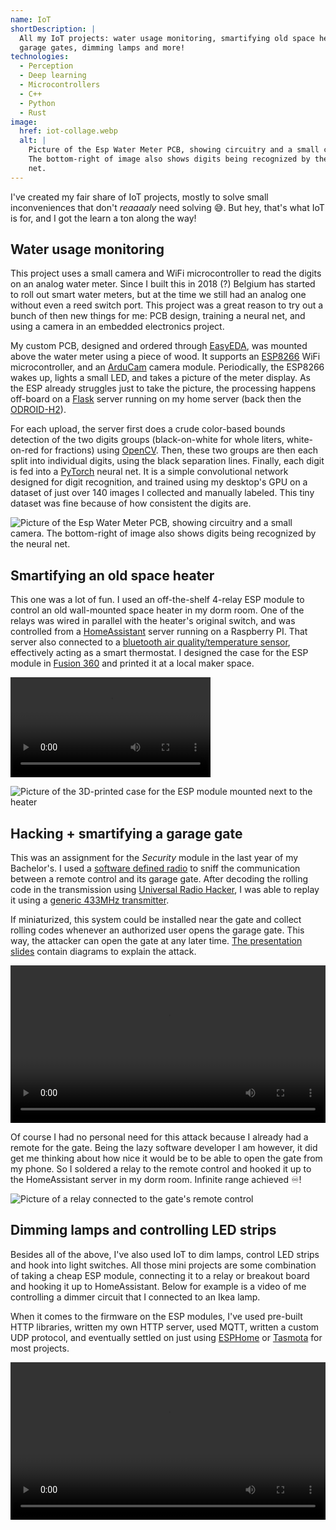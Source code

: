 ```yaml
---
name: IoT
shortDescription: |
  All my IoT projects: water usage monitoring, smartifying old space heaters or 
  garage gates, dimming lamps and more!
technologies:
  - Perception
  - Deep learning
  - Microcontrollers
  - C++
  - Python
  - Rust
image:
  href: iot-collage.webp
  alt: |
    Picture of the Esp Water Meter PCB, showing circuitry and a small camera.
    The bottom-right of image also shows digits being recognized by the neural 
    net.
---
```


I've created my fair share of IoT projects, mostly to solve small inconveniences
that don't *reaaaaly* need solving 😅. But hey, that's what IoT is for, and I
got the learn a ton along the way!


## Water usage monitoring

This project uses a small camera and WiFi microcontroller to read the digits on
an analog water meter. Since I built this in 2018 (?) Belgium has started to 
roll out smart water meters, but at the time we still had an analog one without
even a reed switch port. This project was a great reason to try out a bunch of
then new things for me: PCB design, training a neural net, and using a camera
in an embedded electronics project.

My custom PCB, designed and ordered through [EasyEDA](https://easyeda.com/), was
mounted above the water meter using a piece of wood. It supports an
[ESP8266](https://www.espressif.com/en/products/socs/esp8266) WiFi
microcontroller, and an [ArduCam](https://www.arducam.com/) camera module.
Periodically, the ESP8266 wakes up, lights a small LED, and takes a picture of
the meter display. As the ESP already struggles just to take the picture, the
processing happens off-board on a [Flask](https://flask.palletsprojects.com)
server running on my home server (back then the
[ODROID-H2](https://www.hardkernel.com/shop/odroid-h2/)).

For each upload, the server first does a crude color-based bounds detection of
the two digits groups (black-on-white for whole liters, white-on-red for
fractions) using [OpenCV](https://opencv.org/). Then, these two groups are then
each split into individual digits, using the black separation lines. Finally,
each digit is fed into a [PyTorch](https://pytorch.org/) neural net. It is a
simple convolutional network designed for digit recognition, and trained using
my desktop's GPU on a dataset of just over 140 images I collected and manually
labeled. This tiny dataset was fine because of how consistent the digits are.

![Picture of the Esp Water Meter PCB, showing circuitry and a small camera. The
bottom-right of image also shows digits being recognized by the neural
net.](./ewam-with-recognition.webp "PCB of the device and an example of
digits being recognized")


## Smartifying an old space heater

This one was a lot of fun. I used an off-the-shelf 4-relay ESP module to control
an old wall-mounted space heater in my dorm room. One of the relays was wired in
parallel with the heater's original switch, and was controlled from a
[HomeAssistant](https://www.home-assistant.io/) server running on a Raspberry
PI. That server also connected to a [bluetooth air quality/temperature
sensor](https://aranet.com/products/aranet4/), effectively acting as a smart
thermostat. I designed the case for the ESP module in [Fusion
360](https://www.autodesk.com/products/fusion-360/overview) and printed it at a
local maker space.

<video width="320" controls>
  <source src="/content/projects/space-heater-video.mp4" type="video/mp4">
</video> 

![Picture of the 3D-printed case for the ESP module mounted next to the
heater](space-heater-box.jpg "3D-printed case for the ESP module
mounted next to the heater")


## Hacking + smartifying a garage gate

This was an assignment for the *Security* module in the last year of my
Bachelor's. I used a [software defined
radio](https://www.realtek.com/en/products/communications-network-ics/item/rtl2832u)
to sniff the communication between a remote control and its garage gate. After
decoding the rolling code in the transmission using [Universal Radio
Hacker](https://github.com/jopohl/urh), I was able to replay it using a [generic
433MHz transmitter](https://www.adafruit.com/product/3071).

If miniaturized, this system could be installed near the gate and collect
rolling codes whenever an authorized user opens the garage gate. This way, the
attacker can open the gate at any later time. [The presentation
slides](/content/projects/gate-RF-replay.pdf) contain diagrams to explain the
attack.

<video controls preload="metadata" style="width: 100%;">
  <source src="/content/projects/gate-rf-replay-demo.mp4" type="video/mp4" />
  <track
    label="English"
    kind="subtitles"
    srclang="en"
    src="/content/projects/gate-rf-replay-demo.vtt"
    default />
</video>

Of course I had no personal need for this attack because I already had a remote
for the gate. Being the lazy software developer I am however, it did get me
thinking about how nice it would be to be able to open the gate from my phone.
So I soldered a relay to the remote control and hooked it up to the
HomeAssistant server in my dorm room. Infinite range achieved ♾️!

![Picture of a relay connected to the gate's remote
control](gate-relay.jpg "Relay hooked up to the remote control")


## Dimming lamps and controlling LED strips

Besides all of the above, I've also used IoT to dim lamps, control LED strips
and hook into light switches. All those mini projects are some combination of
taking a cheap ESP module, connecting it to a relay or breakout board and
hooking it up to HomeAssistant. Below for example is a video of me controlling a
dimmer circuit that I connected to an Ikea lamp.

When it comes to the firmware on the ESP modules, I've used pre-built HTTP
libraries, written my own HTTP server, used MQTT, written a custom UDP protocol,
and eventually settled on just using [ESPHome](https://esphome.io/) or
[Tasmota](https://tasmota.github.io/docs/) for most projects.

<video controls style="width: 100%;">
  <source src="/content/projects/iot-dimming.mp4" type="video/mp4" />
</video>
